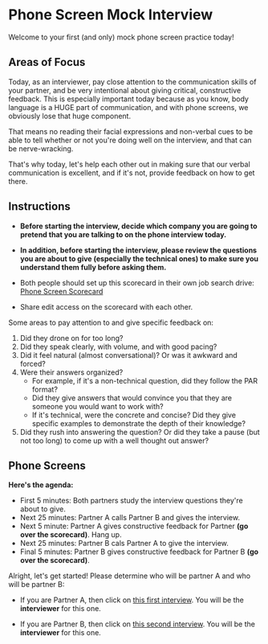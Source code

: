 # Phone Screen Mock Interview

Welcome to your first (and only) mock phone screen practice today! 

## Areas of Focus

Today, as an interviewer, pay close attention to the communication skills of
your partner, and be very intentional about giving critical, constructive feedback.
This is especially important today because as you know, body language is a HUGE
part of communication, and with phone screens, we obviously lose that huge component.

That means no reading their facial expressions and non-verbal cues to be able to
tell whether or not you're doing well on the interview, and that can be nerve-wracking.

That's why today, let's help each other out in making sure that our verbal communication
is excellent, and if it's not, provide feedback on how to get there.

## Instructions

* **Before starting the interview, decide which company you are going to pretend
that you are talking to on the phone interview today.**

* **In addition, before starting the interview, please review the questions you
are about to give (especially the technical ones) to make sure you understand
them fully before asking them.**

* Both people should set up this scorecard in their own job search drive:
[Phone Screen Scorecard][scorecard]

* Share edit access on the scorecard with each other.



Some areas to pay attention to and give specific feedback on:
1. Did they drone on for too long?
2. Did they speak clearly, with volume, and with good pacing?
3. Did it feel natural (almost conversational)? Or was it awkward and forced?
4. Were their answers organized?
    * For example, if it's a non-technical question, did they follow the PAR format?
    * Did they give answers that would convince you that they are someone you would
    want to work with?
    * If it's technical, were the concrete and concise? Did they give specific 
    examples to demonstrate the depth of their knowledge?
5. Did they rush into answering the question? Or did they take a pause (but not too long) to come up with a well thought out answer?

## Phone Screens

**Here's the agenda:**
* First 5 minutes: Both partners study the interview questions they're about to give.
* Next 25 minutes: Partner A calls Partner B and gives the interview.
* Next 5 minute: Partner A gives constructive feedback for Partner **(go over the scorecard)**. Hang up.
* Next 25 minutes: Partner B cals Partner A to give the interview.
* Final 5 minutes: Partner B gives constructive feedback for Partner B **(go over the scorecard)**.

Alright, let's get started! Please determine who will be partner A and who
will be partner B:

* If you are Partner A, then click on [this first interview][first-interview]. You
will be the **interviewer** for this one.

* If you are Partner B, then click on [this second interview][second-interview].
You will be the **interviewer** for this one.

<!--Links-->
[first-interview]: ./first.md
[second-interview]: ./second.md
[scorecard]: https://docs.google.com/spreadsheets/d/1fjcs0dtVVs4ErIT6KOV0Ke3Z3PSNukjTRgIATd1IFZ4/edit?usp=sharing